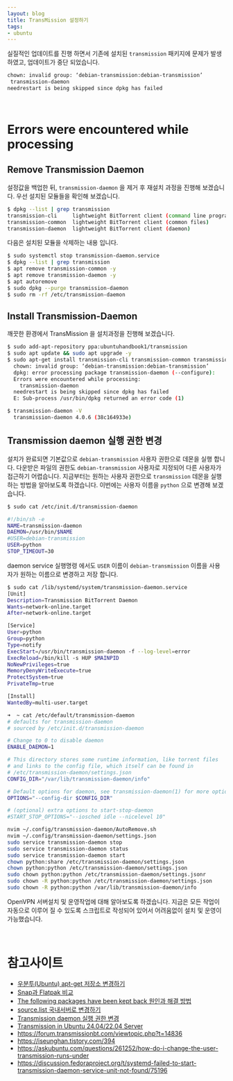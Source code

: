 ```yaml
---
layout: blog
title: TransMission 설정하기
tags:
- ubuntu
---
```


실질적인 업데이트를 진행 하면서 기존에 설치된 `transmission` 패키지에 문제가 발생하였고, 업데이트가 중단 되었습니다.
```bash
chown: invalid group: ‘debian-transmission:debian-transmission’
 transmission-daemon
needrestart is being skipped since dpkg has failed
```

<br/>

# Errors were encountered while processing
## Remove Transmission Daemon
설정값을 백업한 뒤, `transmission-daemon` 을 제거 후 재설치 과정을 진행해 보겠습니다. 우선 설치된 모듈들을 확인해 보겠습니다.
```bash
$ dpkg --list | grep transmission
transmission-cli     lightweight BitTorrent client (command line programs)
transmission-common  lightweight BitTorrent client (common files)
transmission-daemon  lightweight BitTorrent client (daemon)
```

다음은 설치된 모듈을 삭제하는 내용 입니다.
```bash
$ sudo systemctl stop transmission-daemon.service 
$ dpkg --list | grep transmission
$ apt remove transmission-common -y
$ apt remove transmission-daemon -y
$ apt autoremove
$ sudo dpkg --purge transmission-daemon 
$ sudo rm -rf /etc/transmission-daemon
```

## Install Transmission-Daemon
깨끗한 환경에서 TransMission 을 설치과정을 진행해 보겠습니다.
```bash
$ sudo add-apt-repository ppa:ubuntuhandbook1/transmission
$ sudo apt update && sudo apt upgrade -y
$ sudo apt-get install transmission-cli transmission-common transmission-daemon
  chown: invalid group: ‘debian-transmission:debian-transmission’
  dpkg: error processing package transmission-daemon (--configure):
  Errors were encountered while processing:
    transmission-daemon
  needrestart is being skipped since dpkg has failed
  E: Sub-process /usr/bin/dpkg returned an error code (1)

$ transmission-daemon -V
  transmission-daemon 4.0.6 (38c164933e)
```

## Transmission daemon 실행 권한 변경
설치가 완료되면 기본값으로 `debian-transmission` 사용자 권한으로 데몬을 실행 합니다. 다운받은 파일의 권한도 `debian-transmission` 사용자로 지정되어 다른 사용자가 접근하기 어렵습니다. 지금부터는 원하는 사용자 권한으로 `transmission` 데몬을 실행하는 방법을 알아보도록 하겠습니다. 이번에는 사용자 이름을 `python` 으로 변경해 보겠습니다.
```bash
$ sudo cat /etc/init.d/transmission-daemon

#!/bin/sh -e
NAME=transmission-daemon
DAEMON=/usr/bin/$NAME
#USER=debian-transmission
USER=python
STOP_TIMEOUT=30
```

daemon service 실행명령 에서도 `USER` 이름이 `debian-transmission` 이름을 사용자가 원하는 이름으로 변경하고 저장 합니다.
```bash
$ sudo cat /lib/systemd/system/transmission-daemon.service
[Unit]
Description=Transmission BitTorrent Daemon
Wants=network-online.target
After=network-online.target

[Service]
User=python
Group=python
Type=notify
ExecStart=/usr/bin/transmission-daemon -f --log-level=error
ExecReload=/bin/kill -s HUP $MAINPID
NoNewPrivileges=true
MemoryDenyWriteExecute=true
ProtectSystem=true
PrivateTmp=true

[Install]
WantedBy=multi-user.target
```

```bash
➜  ~ cat /etc/default/transmission-daemon
# defaults for transmission-daemon
# sourced by /etc/init.d/transmission-daemon

# Change to 0 to disable daemon
ENABLE_DAEMON=1

# This directory stores some runtime information, like torrent files 
# and links to the config file, which itself can be found in 
# /etc/transmission-daemon/settings.json
CONFIG_DIR="/var/lib/transmission-daemon/info" 

# Default options for daemon, see transmission-daemon(1) for more options
OPTIONS="--config-dir $CONFIG_DIR"

# (optional) extra options to start-stop-daemon
#START_STOP_OPTIONS="--iosched idle --nicelevel 10"

```

```bash
nvim ~/.config/transmission-daemon/AutoRemove.sh
nvim ~/.config/transmission-daemon/settings.json
sudo service transmission-daemon stop
sudo service transmission-daemon status
sudo service transmission-daemon start
chown python:share /etc/transmission-daemon/settings.json
chown python:python /etc/transmission-daemon/settings.json
sudo chown python:python /etc/transmission-daemon/settings.jsonr
sudo chown -R python:python /etc/transmission-daemon/settings.json
sudo chown -R python:python /var/lib/transmission-daemon/info
```

OpenVPN 서버설치 및 운영작업에 대해 알아보도록 하겠습니다. 지금은 모든 작업이 자동으로 이루어 질 수 있도록 스크립트로 작성되어 있어서 어려움없이 설치 및 운영이 가능했습니다.

<br/>

# 참고사이트
- [우분투(Ubuntu) apt-get 저장소 변경하기](https://shshsh.tistory.com/60)
- [Snap과 Flatpak 비교](https://www.linuxadictos.com/ko/%EC%8A%A4%EB%83%85-%EB%B0%8F-%ED%94%8C%EB%9E%AB%ED%8C%A9.html)
- [The following packages have been kept back 원인과 해결 방법](https://crmn.tistory.com/161)
- [source.list 국내서버로 변경하기](https://nevaterms.tistory.com/3)
- [Transmission daemon 실행 권한 변경](https://orgio.tistory.com/245)
- [Transmission in Ubuntu 24.04/22.04 Server](https://ubuntuhandbook.org/index.php/2023/08/set-up-transmission-daemon-ubuntu-2204/)
- https://forum.transmissionbt.com/viewtopic.php?t=14836
- https://iseunghan.tistory.com/394
- https://askubuntu.com/questions/261252/how-do-i-change-the-user-transmission-runs-under
- https://discussion.fedoraproject.org/t/systemd-failed-to-start-transmission-daemon-service-unit-not-found/75196